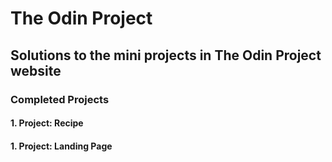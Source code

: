 # The Odin Project

## Solutions to the mini projects in The Odin Project website

### Completed Projects
#### 1. Project: Recipe 
#### 1. Project: Landing Page
